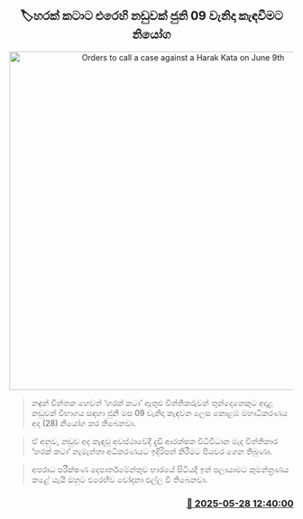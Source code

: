 <p align='center'><b><h2 align='center' title='Orders to call a case against a Harak Kata on June 9th'>🏷හරක් කටාට එරෙහි නඩුවක් ජුනි 09 වැනිදා කැඳවීමට නියෝග</h2></b></p>
<p align='center'><img src='https://helakuru.sgp1.cdn.digitaloceanspaces.com/esana/images/lib/harakkata-new.jpg' width='600' alt='Orders to call a case against a Harak Kata on June 9th'></p>

> නඳුන් චින්තක හෙවත් ‘හරක් කටා’ ඇතුළු විත්තිකරුවන් තුන්දෙනෙකුට අදාළ නඩුවක් විභාගය සඳහා ජුනි මස 09 වැනිදා කැඳවන ලෙස කොළඹ මහාධිකරණය අද (28) නියෝග කර තිබෙනවා.

> ඒ අනුව, නඩුව අද කැඳවූ අවස්ථාවේදී දැඩි ආරක්ෂක විධිවිධාන මැද විත්තිකාර ‘හරක් කටා’ නැමැත්තා අධිකරණයට ඉදිරිපත් කිරීමට පියවර ගෙන තිබුණා.

> අපරාධ පරීක්ෂණ දෙපාර්තමේන්තුව භාරයේ සිටියදී ඉන් පලායාමට කුමන්ත්‍රණය කළේ යැයි ඔහුට එරෙහිව චෝදනා එල්ල වී තිබෙනවා.



<h3 align='right'><a href='https://www.helakuru.lk/esana/p/110490/'>📅 2025-05-28 12:40:00</a></h3>
